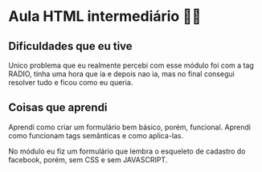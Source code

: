 # Aula HTML intermediário 👨‍🎓
## Dificuldades que eu tive
Unico problema que eu realmente percebi com esse módulo foi com a tag RADIO, tinha uma hora que ia e depois nao ia, mas no final consegui resolver tudo e ficou como eu queria.
## Coisas que aprendi
Aprendi como criar um formulário bem básico, porém, funcional. Aprendi como funcionam tags semânticas e como aplica-las. 
<p> No módulo eu fiz um formulário que lembra o esqueleto de cadastro do facebook, porém, sem CSS e sem JAVASCRIPT. 
